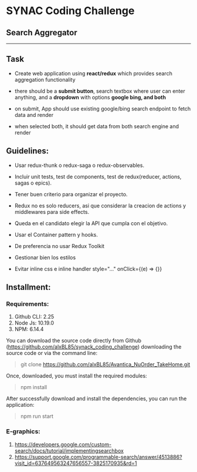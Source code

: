 # SYNAC Coding Challenge
## Search Aggregator

---

## Task
- Create web application using **react/redux** which provides search aggregation functionality

- there should be a **submit button**, search textbox where user can enter anything, and a **dropdown** with options **google bing, and both**

- on submit, App should use existing google/bing search endpoint to fetch data and render

- when selected both, it should get data from both search engine and render
 

## Guidelines: 

- Usar redux-thunk o redux-saga o redux-observables. 

- Incluir unit tests, test de components, test de redux(reducer, actions, sagas o epics). 

- Tener buen criterio para organizar el proyecto. 

- Redux no es solo reducers, asi que considerar la creacion de actions y middlewares para side effects. 

- Queda en el candidato elegir la API que cumpla con el objetivo. 

- Usar el Container pattern y hooks. 

- De preferencia no usar Redux Toolkit 

- Gestionar bien los estilos 

- Evitar inline css e inline handler  style="..." onClick={(e) => {}}

## Installment:

### Requirements:

1. Github CLI: 2.25
1. Node Js: 10.19.0
1. NPM: 6.14.4

You can download the source code directly from Github (https://github.com/alxBL85/synack_coding_challenge) downloading the source code or via the command line:

> git clone https://github.com/alxBL85/Avantica_NuOrder_TakeHome.git

Once, downloaded, you must install the required modules:

> npm install

After successfully download and install the dependencies, you can run the application:

> npm run start


### E-graphics:

1. https://developers.google.com/custom-search/docs/tutorial/implementingsearchbox
1. https://support.google.com/programmable-search/answer/4513886?visit_id=637649563247656557-3825170935&rd=1






